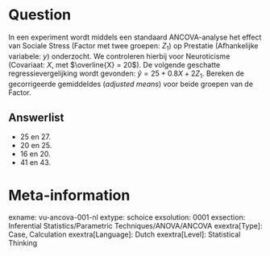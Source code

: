 Question
========
In een experiment wordt middels een standaard ANCOVA-analyse het effect van Sociale Stress (Factor met twee groepen: $Z_1$) op Prestatie (Afhankelijke variabele: $y$) onderzocht. We controleren hierbij voor Neuroticisme (Covariaat: $X$, met $\overline{X} = 20$). De volgende geschatte regressievergelijking wordt gevonden: $\hat{y} = 25 + 0.8X + 2Z_1$. Bereken de gecorrigeerde gemiddeldes (*adjusted means*) voor beide groepen van de Factor.

Answerlist
----------
* 25 en 27.
* 20 en 25.
* 16 en 20.
* 41 en 43.

Meta-information
================
exname: vu-ancova-001-nl
extype: schoice
exsolution: 0001
exsection: Inferential Statistics/Parametric Techniques/ANOVA/ANCOVA
exextra[Type]: Case, Calculation
exextra[Language]: Dutch
exextra[Level]: Statistical Thinking